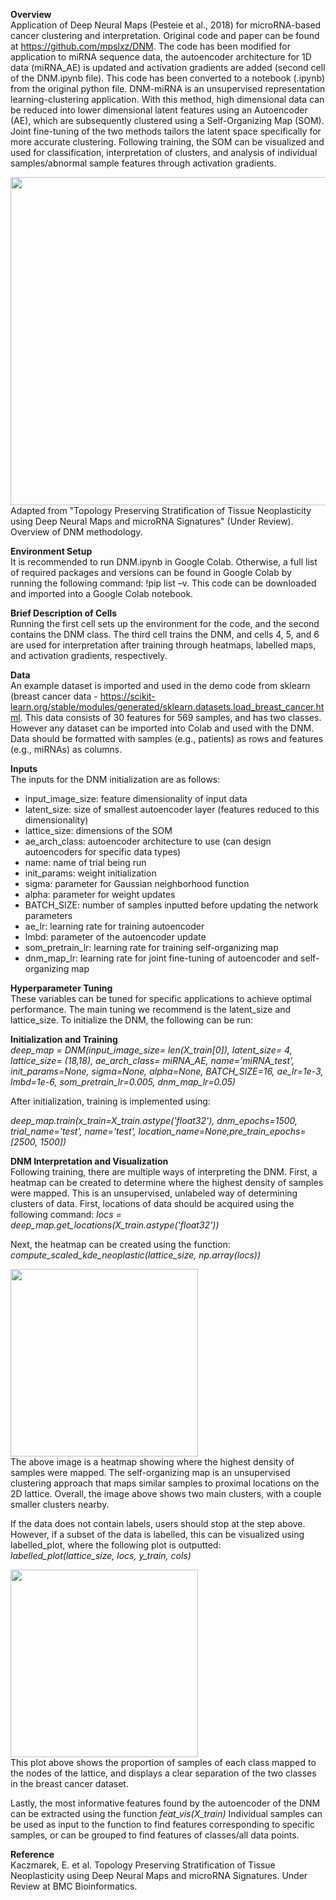 **Overview**<br/>
Application of Deep Neural Maps (Pesteie et al., 2018) for microRNA-based cancer clustering and interpretation. Original code and paper can be found at https://github.com/mpslxz/DNM. The code has been modified for application to miRNA sequence data, the autoencoder architecture for 1D data (miRNA_AE) is updated and activation gradients are added (second cell of the DNM.ipynb file). This code has been converted to a notebook (.ipynb) from the original python file.
DNM-miRNA is an unsupervised representation learning-clustering application. With this method, high dimensional data can be reduced into lower dimensional latent features using an Autoencoder (AE), which are subsequently clustered using a Self-Organizing Map (SOM). Joint fine-tuning of the two methods tailors the latent space specifically for more accurate clustering. Following training, the SOM can be visualized and used for classification, interpretation of clusters, and analysis of individual samples/abnormal sample features through activation gradients.

<a href="url"><img src="https://user-images.githubusercontent.com/52331761/145657730-36d68701-50c6-491b-870e-2af8af3668da.png" height="525" width="875" ></a>
Adapted from "Topology Preserving Stratification of Tissue Neoplasticity using Deep Neural Maps and microRNA Signatures" (Under Review). Overview of DNM methodology.

**Environment Setup**<br/>
It is recommended to run DNM.ipynb in Google Colab. Otherwise, a full list of required packages and versions can be found in Google Colab by running the following command: !pip list –v. This code can be downloaded and imported into a Google Colab notebook. 

**Brief Description of Cells**<br/>
Running the first cell sets up the environment for the code, and the second contains the DNM class. The third cell trains the DNM, and cells 4, 5, and 6 are used for interpretation after training through heatmaps, labelled maps, and activation gradients, respectively.

**Data**<br/>
An example dataset is imported and used in the demo code from sklearn (breast cancer data - https://scikit-learn.org/stable/modules/generated/sklearn.datasets.load_breast_cancer.html. This data consists of 30 features for 569 samples, and has two classes. However any dataset can be imported into Colab and used with the DNM. Data should be formatted with samples (e.g., patients) as rows and features (e.g., miRNAs) as columns. 

**Inputs**<br/>
The inputs for the DNM initialization are as follows:

- input_image_size: feature dimensionality of input data<br/>
- latent_size: size of smallest autoencoder layer (features reduced to this dimensionality)<br/>
- lattice_size: dimensions of the SOM<br/>
- ae_arch_class: autoencoder architecture to use (can design autoencoders for specific data types)<br/>
- name: name of trial being run<br/>
- init_params: weight initialization<br/>
- sigma: parameter for Gaussian neighborhood function<br/>
- alpha: parameter for weight updates <br/>
- BATCH_SIZE: number of samples inputted before updating the network parameters<br/>
- ae_lr: learning rate for training autoencoder<br/>
- lmbd: parameter of the autoencoder update<br/>
- som_pretrain_lr: learning rate for training self-organizing map<br/>
- dnm_map_lr: learning rate for joint fine-tuning of autoencoder and self-organizing map<br/>

**Hyperparameter Tuning**<br/>
These variables can be tuned for specific applications to achieve optimal performance. The main tuning we recommend is the latent_size and lattice_size. To initialize the DNM, the following can be run: 

**Initialization and Training**<br/>
*deep_map = DNM(input_image_size= len(X_train[0]),
                        latent_size= 4,
                        lattice_size= (18,18),
                        ae_arch_class= miRNA_AE, 
                        name='miRNA_test',
                        init_params=None, 
                        sigma=None,
                        alpha=None,
                        BATCH_SIZE=16,
                        ae_lr=1e-3,
                        lmbd=1e-6,
                        som_pretrain_lr=0.005,
                        dnm_map_lr=0.05)*


After initialization, training is implemented using: 

*deep_map.train(x_train=X_train.astype('float32'), dnm_epochs=1500, trial_name='test', name='test', location_name=None,pre_train_epochs=[2500, 1500])*

**DNM Interpretation and Visualization**<br/>
Following training, there are multiple ways of interpreting the DNM. First, a heatmap can be created to determine where the highest density of samples were mapped. This is an unsupervised, unlabeled way of determining clusters of data. First, locations of data should be acquired using the following command: *locs = deep_map.get_locations(X_train.astype('float32'))*

Next, the heatmap can be created using the function: 
*compute_scaled_kde_neoplastic(lattice_size, np.array(locs))*

<a href="url"><img src="https://user-images.githubusercontent.com/52331761/145660097-b1885ba4-d453-42d5-b73e-143633586149.png" height="300" width="300" ></a>
<br/>The above image is a heatmap showing where the highest density of samples were mapped. The self-organizing map is an unsupervised clustering approach that maps similar samples to proximal locations on the 2D lattice. Overall, the image above shows two main clusters, with a couple smaller clusters nearby.

If the data does not contain labels, users should stop at the step above. However, if a subset of the data is labelled, this can be visualized using labelled_plot, where the following plot is outputted: *labelled_plot(lattice_size, locs, y_train, cols)*

<a href="url"><img src="https://user-images.githubusercontent.com/52331761/145660108-cafc9b72-e04a-4564-b719-90278af55146.png" height="300" width="300" ></a>
<br/> This plot above shows the proportion of samples of each class mapped to the nodes of the lattice, and displays a clear separation of the two classes in the breast cancer dataset.

Lastly, the most informative features found by the autoencoder of the DNM can be extracted using the function *feat_vis(X_train)*
Individual samples can be used as input to the function to find features corresponding to specific samples, or can be grouped to find features of classes/all data points. 

**Reference**<br/>
Kaczmarek, E. et al. Topology Preserving Stratification of Tissue Neoplasticity using Deep Neural Maps and microRNA Signatures. Under Review at BMC Bioinformatics.
